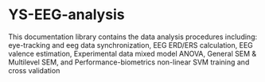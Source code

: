 # YS-EEG-analysis
This documentation library contains the data analysis procedures including: eye-tracking and eeg data synchronization, EEG ERD/ERS calculation, EEG valence estimation, Experimental data mixed model ANOVA, General SEM &amp; Multilevel SEM, and Performance-biometrics non-linear SVM training and cross validation 

